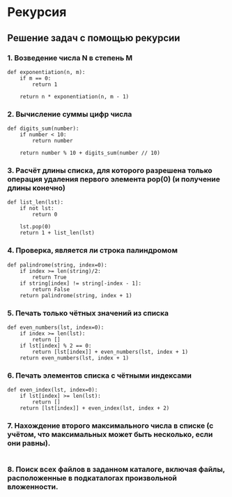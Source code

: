 # Рекурсия

## Решение задач с помощью рекурсии

### 1. Возведение числа N в степень M
```
def exponentiation(n, m):
    if m == 0:
        return 1

    return n * exponentiation(n, m - 1)
```

### 2. Вычисление суммы цифр числа
```
def digits_sum(number):
    if number < 10:
        return number

    return number % 10 + digits_sum(number // 10)
```
### 3. Расчёт длины списка, для которого разрешена только операция удаления первого элемента pop(0) (и получение длины конечно)
```
def list_len(lst):
    if not lst:
        return 0

    lst.pop(0)
    return 1 + list_len(lst)
```
### 4. Проверка, является ли строка палиндромом
```
def palindrome(string, index=0):
    if index >= len(string)/2:
        return True
    if string[index] != string[-index - 1]:
        return False
    return palindrome(string, index + 1)
```
### 5. Печать только чётных значений из списка
```
def even_numbers(lst, index=0):
    if index >= len(lst):
        return []
    if lst[index] % 2 == 0:
        return [lst[index]] + even_numbers(lst, index + 1)
    return even_numbers(lst, index + 1)
```
### 6. Печать элементов списка с чётными индексами
```
def even_index(lst, index=0):
    if lst[index] >= len(lst):
        return []
    return [lst[index]] + even_index(lst, index + 2)
```
### 7. Нахождение второго максимального числа в списке (с учётом, что максимальных может быть несколько, если они равны).
```

```
### 8. Поиск всех файлов в заданном каталоге, включая файлы, расположенные в подкаталогах произвольной вложенности.
```

```